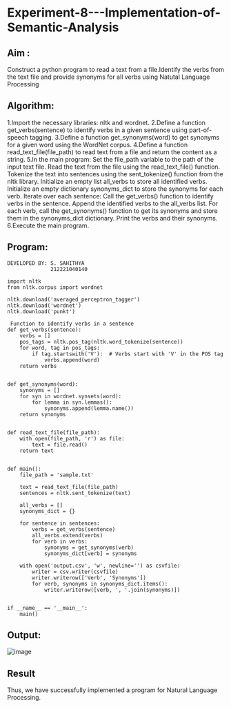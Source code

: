 # Experiment-8---Implementation-of-Semantic-Analysis

## Aim : 
Construct a python program to read a text from a file.Identify the verbs from the text file and provide synonyms for all verbs using Natutal Language Processing 

## Algorithm:
1.Import the necessary libraries: nltk and wordnet.
2.Define a function get_verbs(sentence) to identify verbs in a given sentence using part-of-speech tagging. 
3.Define a function get_synonyms(word) to get synonyms for a given word using the WordNet corpus. 
4.Define a function read_text_file(file_path) to read text from a file and return the content as a string. 
5.In the main program: Set the file_path variable to the path of the input text file. Read the text from the file using the read_text_file() function. Tokenize the text into sentences using the sent_tokenize() function from the nltk library. Initialize an empty list all_verbs to store all identified verbs. Initialize an empty dictionary synonyms_dict to store the synonyms for each verb. Iterate over each sentence: Call the get_verbs() function to identify verbs in the sentence. Append the identified verbs to the all_verbs list. For each verb, call the get_synonyms() function to get its synonyms and store them in the synonyms_dict dictionary. Print the verbs and their synonyms.
6.Execute the main program.
 

## Program:
```
DEVELOPED BY: S. SAHITHYA
              212221040140
```
```
import nltk
from nltk.corpus import wordnet

nltk.download('averaged_perceptron_tagger')
nltk.download('wordnet')
nltk.download('punkt')

 Function to identify verbs in a sentence
def get_verbs(sentence):
    verbs = []
    pos_tags = nltk.pos_tag(nltk.word_tokenize(sentence))
    for word, tag in pos_tags:
        if tag.startswith('V'):  # Verbs start with 'V' in the POS tag
            verbs.append(word)
    return verbs


def get_synonyms(word):
    synonyms = []
    for syn in wordnet.synsets(word):
        for lemma in syn.lemmas():
            synonyms.append(lemma.name())
    return synonyms


def read_text_file(file_path):
    with open(file_path, 'r') as file:
        text = file.read()
    return text


def main():
    file_path = 'sample.txt'

    text = read_text_file(file_path)
    sentences = nltk.sent_tokenize(text)

    all_verbs = []
    synonyms_dict = {}

    for sentence in sentences:
        verbs = get_verbs(sentence)
        all_verbs.extend(verbs)
        for verb in verbs:
            synonyms = get_synonyms(verb)
            synonyms_dict[verb] = synonyms

    with open('output.csv', 'w', newline='') as csvfile:
        writer = csv.writer(csvfile)
        writer.writerow(['Verb', 'Synonyms'])
        for verb, synonyms in synonyms_dict.items():
            writer.writerow([verb, ', '.join(synonyms)])


if __name__ == '__main__':
    main()
```

## Output:
![image](https://github.com/Sahithya373/Experiment-8---Implementation-of-Semantic-Analysis/assets/147017926/ad51f28b-ea81-46ea-985c-c171885c8f0d)

## Result
Thus, we have successfully implemented a program for Natural Language Processing.

